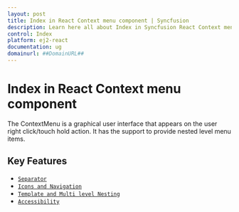 ```yaml
---
layout: post
title: Index in React Context menu component | Syncfusion
description: Learn here all about Index in Syncfusion React Context menu component of Syncfusion Essential JS 2 and more.
control: Index 
platform: ej2-react
documentation: ug
domainurl: ##DomainURL##
---
```


# Index in React Context menu component

The ContextMenu is a graphical user interface that appears on the user right click/touch hold action. It has the support to provide nested level menu items.

## Key Features

* [`Separator`](./getting-started#rendering-items-with-separator)
* [`Icons and Navigation`](./icons-and-navigation#icons-and-navigation)
* [`Template and Multi level Nesting`](./template#template-and-multilevel-nesting)
* [`Accessibility`](./accessibility#keyboard-accessibility)
